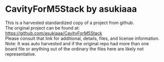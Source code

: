 
# CavityForM5Stack by asukiaaa  
This is a harvested standardized copy of a project from github.  
The original project can be found at:  
https://github.com/asukiaaa/CavityForM5Stack  
Please consult that link for additional, details, files, and license information.  
Note: It was auto harvested and if the original repo had more than one board file or anything out of the ordinary the files here are likely not representative.  
    